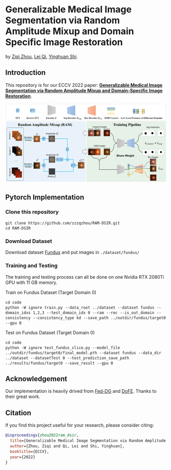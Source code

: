 # Generalizable Medical Image Segmentation via Random Amplitude Mixup and Domain Specific Image Restoration
by [Ziqi Zhou](https://zzzqzhou.github.io/), [Lei Qi](http://palm.seu.edu.cn/qilei/), [Yinghuan Shi](https://cs.nju.edu.cn/shiyh/index.htm). 

## Introduction

This repository is for our ECCV 2022 paper: **[Generalizable Medical Image Segmentation via Random Amplitude Mixup and Domain-Specific Image Restoration](https://arxiv.org/pdf/2208.03901.pdf)**.

![](./pics/eccv22_ram-dsir.PNG)


## Pytorch Implementation

### Clone this repository

```
git clone https://github.com/zzzqzhou/RAM-DSIR.git
cd RAM-DSIR
```

### Download Dataset
Download dataset [Fundus](https://github.com/emma-sjwang/Dofe) and put images in ```./dataset/fundus/```


### Training and Testing
The training and testing process can all be done on one Nvidia RTX 2080Ti GPU with 11 GB memory.

Train on Fundus Dataset (Target Domain 0)
```
cd code
python -W ignore train.py --data_root ../dataset --dataset fundus --domain_idxs 1,2,3 --test_domain_idx 0 --ram --rec --is_out_domain --consistency --consistency_type kd --save_path ../outdir/fundus/target0 --gpu 0
```

Test on Fundus Dataset (Target Domain 0)
```
cd code
python -W ignore test_fundus_slice.py --model_file ../outdir/fundus/target0/final_model.pth --dataset fundus --data_dir ../dataset --datasetTest 0 --test_prediction_save_path ../results/fundus/target0 --save_result --gpu 0
```


## Acknowledgement
Our implementation is heavily drived from [Fed-DG](https://github.com/liuquande/FedDG-ELCFS) and [DoFE](https://github.com/emma-sjwang/Dofe). Thanks to their great work.


## Citation

If you find this project useful for your research, please consider citing:

```bibtex
@inproceedings{zhou2022ram_dsir,
  title={Generalizable Medical Image Segmentation via Random Amplitude Mixup and Domain Specific Image Restoration},
  author={Zhou, Ziqi and Qi, Lei and Shi, Yinghuan},
  booktitle={ECCV},
  year={2022}
}
```